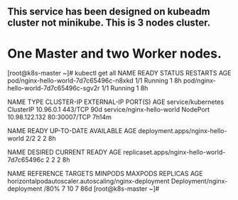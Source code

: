 ## This service has been designed on kubeadm cluster not minikube. This is 3 nodes cluster.
# One Master and two Worker nodes.

[root@k8s-master ~]# kubectl get all
NAME                                     READY   STATUS    RESTARTS   AGE
pod/nginx-hello-world-7d7c65496c-n8xkd   1/1     Running   1          8h
pod/nginx-hello-world-7d7c65496c-sgv2r   1/1     Running   1          8h

NAME                        TYPE        CLUSTER-IP      EXTERNAL-IP   PORT(S)        AGE
service/kubernetes          ClusterIP   10.96.0.1       <none>        443/TCP        90d
service/nginx-hello-world   NodePort    10.98.122.132   <none>        80:30007/TCP   7h14m

NAME                                READY   UP-TO-DATE   AVAILABLE   AGE
deployment.apps/nginx-hello-world   2/2     2            2           8h

NAME                                           DESIRED   CURRENT   READY   AGE
replicaset.apps/nginx-hello-world-7d7c65496c   2         2         2       8h

NAME                                                   REFERENCE                     TARGETS         MINPODS   MAXPODS   REPLICAS   AGE
horizontalpodautoscaler.autoscaling/nginx-deployment   Deployment/nginx-deployment   <unknown>/80%   7         10        7          86d
[root@k8s-master ~]#



